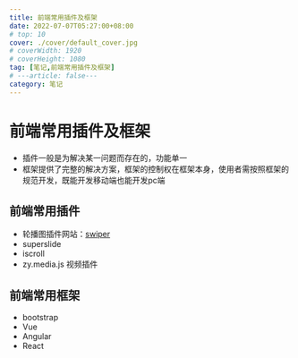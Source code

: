 ```yaml
---
title: 前端常用插件及框架
date: 2022-07-07T05:27:00+08:00
# top: 10
cover: ./cover/default_cover.jpg
# coverWidth: 1920
# coverHeight: 1080
tag: [笔记,前端常用插件及框架]
# ---article: false---
category: 笔记
---
```




# 前端常用插件及框架

- 插件一般是为解决某一问题而存在的，功能单一
- 框架提供了完整的解决方案，框架的控制权在框架本身，使用者需按照框架的规范开发，既能开发移动端也能开发pc端

## 前端常用插件

- 轮播图插件网站：[swiper](https://www.swiper.com.cn/)
- superslide
- iscroll
- zy.media.js 视频插件

## 前端常用框架

- bootstrap
- Vue
- Angular
- React
